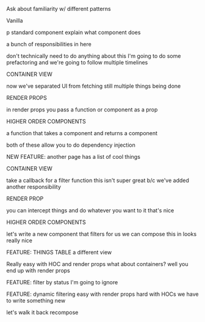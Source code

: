 Ask about familiarity w/ different patterns

Vanilla

p standard component
explain what component does

a bunch of responsibilities in here

don't technically need to do anything about this
I'm going to do some prefactoring
and we're going to follow multiple timelines


CONTAINER VIEW

now we've separated UI from fetching
still multiple things being done


RENDER PROPS

in render props you pass a function or component as a prop


HIGHER ORDER COMPONENTS

a function that takes a component and returns a component

both of these allow you to do dependency injection


NEW FEATURE: another page has a list of cool things


CONTAINER VIEW

take a callback for a filter function
this isn't super great b/c we've added another responsibility


RENDER PROP

you can intercept things and do whatever you want to it
that's nice


HIGHER ORDER COMPONENTS

let's write a new component that filters for us
we can compose this in
looks really nice


FEATURE: THINGS TABLE
a different view

Really easy with HOC and render props
what about containers? well you end up with render props

FEATURE: filter by status
I'm going to ignore

FEATURE: dynamic filtering
easy with render props
hard with HOCs
we have to write something new

let's walk it back
recompose